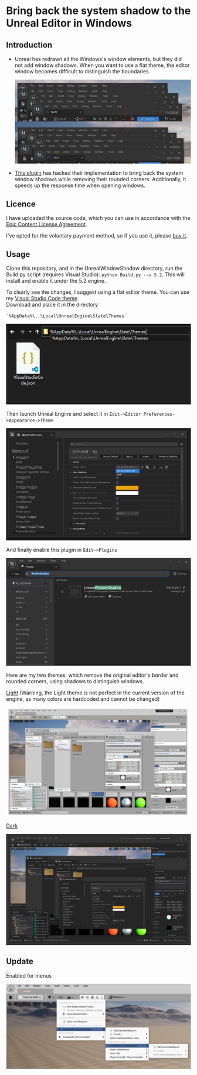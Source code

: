 # Bring back the system shadow to the Unreal Editor in Windows

## Introduction

* Unreal has redrawn all the Windows's window elements, but they did not add window shadows.
When you want to use a flat theme, the editor window becomes difficult to distinguish the boundaries.

    ![comparison](images/comparison.png)

* [This plugin](https://www.unrealengine.com/marketplace/slug/cde82875e27446b6b13799335c0889db) has hacked their implementation to bring back the system window shadows while removing their rounded corners. Additionally, it speeds up the response time when opening windows.  

## Licence

I have uploaded the source code, which you can use in accordance with the [Epic Content License Agreement](https://www.unrealengine.com/en-US/eula/content).

I've opted for the voluntary payment method, so if you use it, please [buy it](https://www.unrealengine.com/marketplace/slug/cde82875e27446b6b13799335c0889db).

## Usage

Clone this repository, and in the UnrealWindowShadow directory, run the Build.py script (requires Visual Studio): `python Build.py --v 5.2`. This will install and enable it under the 5.2 engine.

To clearly see the changes, I suggest using a flat editor theme. You can use my [Visual Studio Code theme](BorderlessLight.json).  
Download and place it in the directory

    `%AppData%\..\Local\UnrealEngine\Slate\Themes`

  ![change theme](images/theme.png)

  Then launch Unreal Engine and select it in `Edit->Editor Preferences->Appearance->Theme`

  ![active theme](images/active_theme.png)

  And finally enable this plugin in `Edit->Plugins`

  ![enable](images/enable.png)

Here are my two themes, which remove the original editor's border and rounded corners, using shadows to distinguish windows. 

  [Light](BorderlessLight.json) (Warning, the Light theme is not perfect in the current version of the engine, as many colors are hardcoded and cannot be changed)
  
  ![enable](images/light.png)

  [Dark](BorderlessDark.json)

  ![enable](images/dark.png)

## Update

  Enabled for menus

  ![flat_menu](images/flat_menu.png)